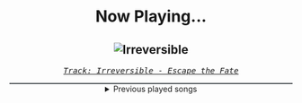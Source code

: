 <div align="center"> 
<h1>Now Playing...</h1>

![Irreversible](https://i.scdn.co/image/ab67616d00001e027e39dc1f3c663499ce51c923)
--
_<samp><a href="https://open.spotify.com/track/2sC3I1IHuoBsxop2wMUFfq">Track: Irreversible - Escape the Fate</a></samp>_

<div style="border: 1px #4B5054 solid"></div>
<details>
  <summary>
    Previous played songs
  </summary>
  <table>
    <thead>
      <tr>
        <th>
          Artist
        </th>
        <th>
          Song
        </th>
        <th>
          Link
        </th>
      </tr>
    </thead>
    <tbody>
      <tr><td>Escape the Fate</td><td>Irreversible</td><td><a href="https://open.spotify.com/track/2sC3I1IHuoBsxop2wMUFfq">https://open.spotify.com/track/2sC3I1IHuoBsxop2wMUFfq</a></td></tr><tr><td>Epic Score</td><td>Creator of Worlds</td><td><a href="https://open.spotify.com/track/6tGtmVVS8ccFbJmewqhUTg">https://open.spotify.com/track/6tGtmVVS8ccFbJmewqhUTg</a></td></tr><tr><td>Immediate</td><td>Clash of Titans</td><td><a href="https://open.spotify.com/track/7I8daoodGajzsS5wc7JnRZ">https://open.spotify.com/track/7I8daoodGajzsS5wc7JnRZ</a></td></tr><tr><td>Thomas Bergersen</td><td>Dark Ages</td><td><a href="https://open.spotify.com/track/5sTZulDKt7ZaIpyHaLmB4e">https://open.spotify.com/track/5sTZulDKt7ZaIpyHaLmB4e</a></td></tr><tr><td>Hi-Finesse</td><td>Millennia</td><td><a href="https://open.spotify.com/track/0sIHFj3Uy2uGJbtPNiGMz3">https://open.spotify.com/track/0sIHFj3Uy2uGJbtPNiGMz3</a></td></tr><tr><td>Secession Studios</td><td>Demise of a Nation</td><td><a href="https://open.spotify.com/track/3Lx6qtXzJDXPKju2kwYuWb">https://open.spotify.com/track/3Lx6qtXzJDXPKju2kwYuWb</a></td></tr><tr><td>Secession Studios</td><td>Vindication</td><td><a href="https://open.spotify.com/track/6uzDtjmZs0LKAf9ERXgh2o">https://open.spotify.com/track/6uzDtjmZs0LKAf9ERXgh2o</a></td></tr><tr><td>Secession Studios</td><td>Darkness of Light</td><td><a href="https://open.spotify.com/track/0jSqNTbccOx2xvOWLa0YKm">https://open.spotify.com/track/0jSqNTbccOx2xvOWLa0YKm</a></td></tr><tr><td>Jo Blankenburg</td><td>Lords of Arkhmar</td><td><a href="https://open.spotify.com/track/3IsaEJSgHjptPLGtSVV1UM">https://open.spotify.com/track/3IsaEJSgHjptPLGtSVV1UM</a></td></tr><tr><td>Elephant Music</td><td>Eradication</td><td><a href="https://open.spotify.com/track/3tjPXdWIyxA9F4QQUKmlX8">https://open.spotify.com/track/3tjPXdWIyxA9F4QQUKmlX8</a></td></tr><tr><td>Epikus</td><td>Immovable Object</td><td><a href="https://open.spotify.com/track/6qgMXgSkrlwQ72FoEYUPZd">https://open.spotify.com/track/6qgMXgSkrlwQ72FoEYUPZd</a></td></tr><tr><td>Epikus</td><td>How the Mighty Have Fallen</td><td><a href="https://open.spotify.com/track/1VJVZ1aUzlrNia2bAGA8UQ">https://open.spotify.com/track/1VJVZ1aUzlrNia2bAGA8UQ</a></td></tr><tr><td>Colossal Trailer Music</td><td>Sentenced to Death</td><td><a href="https://open.spotify.com/track/2Sf5CIFAkParezgmDvmqP3">https://open.spotify.com/track/2Sf5CIFAkParezgmDvmqP3</a></td></tr><tr><td>Tom Player</td><td>Takedown</td><td><a href="https://open.spotify.com/track/1ds491XMimCkGknZArOHnJ">https://open.spotify.com/track/1ds491XMimCkGknZArOHnJ</a></td></tr><tr><td>Tom Player</td><td>AXIS</td><td><a href="https://open.spotify.com/track/5RFwztziKAgx4hoeEHway4">https://open.spotify.com/track/5RFwztziKAgx4hoeEHway4</a></td></tr><tr><td>City of the Fallen</td><td>Light From Darkness</td><td><a href="https://open.spotify.com/track/7yn0Hp7mHjbHkBLdGQU287">https://open.spotify.com/track/7yn0Hp7mHjbHkBLdGQU287</a></td></tr><tr><td>Thomas Bergersen</td><td>Nemesis</td><td><a href="https://open.spotify.com/track/7Aitbw7TqkE1qAKANwJXug">https://open.spotify.com/track/7Aitbw7TqkE1qAKANwJXug</a></td></tr><tr><td>Zack Hemsey</td><td>See What I've Become</td><td><a href="https://open.spotify.com/track/0uxK3GiLjigKgceER5mdKl">https://open.spotify.com/track/0uxK3GiLjigKgceER5mdKl</a></td></tr><tr><td>Anbu Monastir</td><td>Madara Uchiha Origin</td><td><a href="https://open.spotify.com/track/3otEUEkrLWszdsW8Ppi7In">https://open.spotify.com/track/3otEUEkrLWszdsW8Ppi7In</a></td></tr><tr><td>ENMA</td><td>Badass</td><td><a href="https://open.spotify.com/track/0BcHvWdmrknSxmZxt5diht">https://open.spotify.com/track/0BcHvWdmrknSxmZxt5diht</a></td></tr>
    </tbody>
  </table>
</details>

</div>
